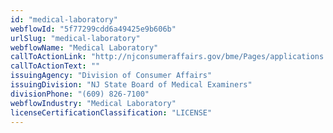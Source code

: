 ```yaml
---
id: "medical-laboratory"
webflowId: "5f77299cdd6a49425e9b606b"
urlSlug: "medical-laboratory"
webflowName: "Medical Laboratory"
callToActionLink: "http://njconsumeraffairs.gov/bme/Pages/applications.aspx"
callToActionText: ""
issuingAgency: "Division of Consumer Affairs"
issuingDivision: "NJ State Board of Medical Examiners"
divisionPhone: "(609) 826-7100"
webflowIndustry: "Medical Laboratory"
licenseCertificationClassification: "LICENSE"
---
```

